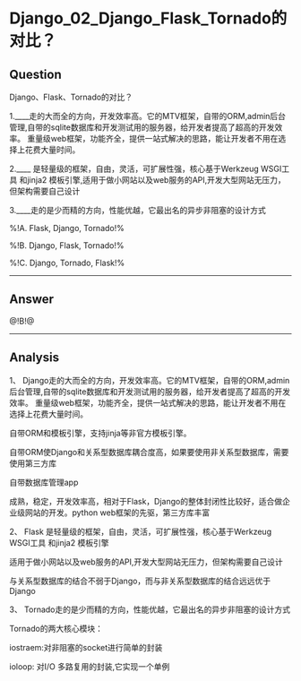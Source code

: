 # Django_02_Django_Flask_Tornado的对比？

## Question

Django、Flask、Tornado的对比？

1.____走的大而全的方向，开发效率高。它的MTV框架，自带的ORM,admin后台管理,自带的sqlite数据库和开发测试用的服务器，给开发者提高了超高的开发效率。 重量级web框架，功能齐全，提供一站式解决的思路，能让开发者不用在选择上花费大量时间。

2.____ 是轻量级的框架，自由，灵活，可扩展性强，核心基于Werkzeug WSGI工具 和jinja2 模板引擎,适用于做小网站以及web服务的API,开发大型网站无压力，但架构需要自己设计

3.____走的是少而精的方向，性能优越，它最出名的异步非阻塞的设计方式

%!A. Flask, Django, Tornado!%

%!B. Django, Flask, Tornado!%

%!C. Django, Tornado, Flask!%

------
## Answer

@!B!@

------
## Analysis
1、 Django走的大而全的方向，开发效率高。它的MTV框架，自带的ORM,admin后台管理,自带的sqlite数据库和开发测试用的服务器，给开发者提高了超高的开发效率。 重量级web框架，功能齐全，提供一站式解决的思路，能让开发者不用在选择上花费大量时间。

自带ORM和模板引擎，支持jinja等非官方模板引擎。

自带ORM使Django和关系型数据库耦合度高，如果要使用非关系型数据库，需要使用第三方库

自带数据库管理app

成熟，稳定，开发效率高，相对于Flask，Django的整体封闭性比较好，适合做企业级网站的开发。python web框架的先驱，第三方库丰富

2、 Flask 是轻量级的框架，自由，灵活，可扩展性强，核心基于Werkzeug WSGI工具 和jinja2 模板引擎

适用于做小网站以及web服务的API,开发大型网站无压力，但架构需要自己设计

与关系型数据库的结合不弱于Django，而与非关系型数据库的结合远远优于Django

3、 Tornado走的是少而精的方向，性能优越，它最出名的异步非阻塞的设计方式

Tornado的两大核心模块：

iostraem:对非阻塞的socket进行简单的封装

ioloop: 对I/O 多路复用的封装,它实现一个单例
